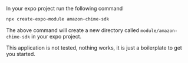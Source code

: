In your expo project run the following command
```bash
npx create-expo-module amazon-chime-sdk
```

The above command will create a new directory called `module/amazon-chime-sdk` in your expo project.

This application is not tested, nothing works, it is just a boilerplate to get you started.